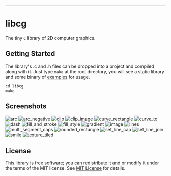 
***
# libcg
The tiny `C` library of 2D computer graphics.

## Getting Started

The library's .c and .h files can be dropped into a project and compiled along with it. Just type `make` at the root directory, you will see a static library and some binary of [examples](examples) for usage.

```shell
cd libcg
make
```
## Screenshots

![arc](screenshots/arc.png)
![arc_negative](screenshots/arc_negative.png)
![clip](screenshots/clip.png)
![clip_image](screenshots/clip_image.png)
![curve_rectangle](screenshots/curve_rectangle.png)
![curve_to](screenshots/curve_to.png)
![dash](screenshots/dash.png)
![fill_and_stroke](screenshots/fill_and_stroke.png)
![fill_style](screenshots/fill_style.png)
![gradient](screenshots/gradient.png)
![image](screenshots/image.png)
![lines](screenshots/lines.png)
![multi_segment_caps](screenshots/multi_segment_caps.png)
![rounded_rectangle](screenshots/rounded_rectangle.png)
![set_line_cap](screenshots/set_line_cap.png)
![set_line_join](screenshots/set_line_join.png)
![smile](screenshots/smile.png)
![texture_tiled](screenshots/texture_tiled.png)

## License

This library is free software; you can redistribute it and or modify it under the terms of the MIT license. See [MIT License](LICENSE) for details.

